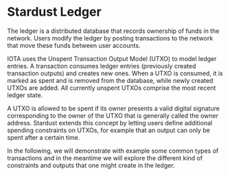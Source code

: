 # Stardust Ledger

The ledger is a distributed database that records ownership of funds in the network. Users modify the ledger by
posting transactions to the network that move these funds between user accounts.

IOTA uses the Unspent Transaction Output Model (UTXO) to model ledger entries. A transaction consumes ledger entries
(previously created transaction outputs) and creates new ones. When a UTXO is consumed, it is marked as spent and is
removed from the database, while newly created UTXOs are added. All currently unspent UTXOs comprise the most recent
ledger state.

A UTXO is allowed to be spent if its owner presents a valid digital signature corresponding to the owner of the UTXO
that is generally called the owner address. Stardust extends this concept by letting users define additional
spending constraints on UTXOs, for example that an output can only be spent after a certain time.

In the following, we will demonstrate with example some common types of transactions and in the meantime we will
explore the different kind of constraints and outputs that one might create in the ledger.
